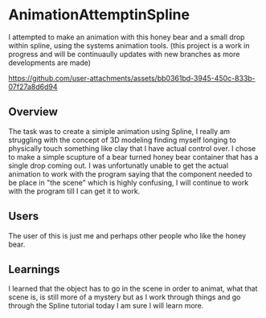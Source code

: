 # AnimationAttemptinSpline
I attempted to make an animation with this honey bear and a small drop within spline, using the systems animation tools. (this project is a work in progress and will be continuaully updates with new branches as more developments are made) 


https://github.com/user-attachments/assets/bb0361bd-3945-450c-833b-07f27a8d6d94


## Overview
The task was to create a simiple animation using Spline, I really am struggling with the concept of 3D modeling finding myself longing to physically touch something like clay that I have actual control over. I chose to make a simple scupture of a bear turned honey bear container that has a single drop coming out. I was unfortunatly unable to get the actual animation to work with the program saying that the component needed to be place in "the scene" which is highly confusing, I will continue to work with the program till I can get it to work. 

## Users
The user of this is just me and perhaps other people who like the honey bear. 

## Learnings 
I learned that the object has to go in the scene in order to animat, what that scene is, is still more of a mystery but as I work through things and go through the Spline tutorial today I am sure I will learn more. 
